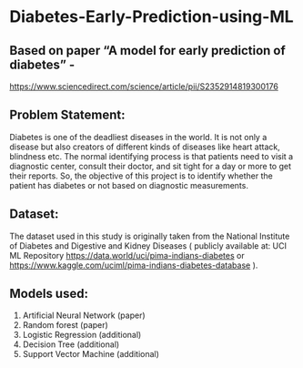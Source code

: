# Diabetes-Early-Prediction-using-ML

## Based on paper “A model for early prediction of diabetes” -
https://www.sciencedirect.com/science/article/pii/S2352914819300176

## Problem Statement:
Diabetes is one of the deadliest diseases in the world. It is not only a disease but also creators of different kinds of diseases like heart attack, blindness etc. The normal identifying process is that patients need to visit a diagnostic center, consult their doctor, and sit tight for a day or more to get their reports. So, the objective of this project is to identify whether the patient has diabetes or not based on diagnostic measurements.

## Dataset:
The dataset used in this study is originally taken from the National Institute of Diabetes and Digestive and
Kidney Diseases ( publicly available at: UCI ML Repository https://data.world/uci/pima-indians-diabetes or
https://www.kaggle.com/uciml/pima-indians-diabetes-database ).

## Models used:
1. Artificial Neural Network (paper)
2. Random forest (paper)
3. Logistic Regression (additional)
4. Decision Tree (additional)
5. Support Vector Machine (additional)
